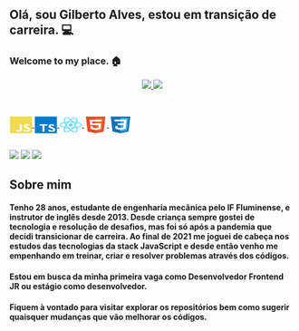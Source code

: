 ## Olá, sou Gilberto Alves, estou em transição de carreira. 💻
### Welcome to my place. 🏠



<div align="center">
  <a href="https://github.com/gibaajr">
  <img height="160em" src="https://github-readme-stats.vercel.app/api?username=gibaajr&show_icons=true&theme=tokyonight&include_all_commits=true&count_private=true"/>
  <img height="160em" src="https://github-readme-stats.vercel.app/api/top-langs/?username=gibaajr&layout=compact&langs_count=7&theme=tokyonight"/>
</div>

  ##
  
  <div style="display: inline_block"><br>
    <img align="center" alt="Giba-Js" height="30" width="40" src="https://raw.githubusercontent.com/devicons/devicon/master/icons/javascript/javascript-plain.svg">
    <img align="center" alt="Giba-Ts" height="30" width="40" src="https://raw.githubusercontent.com/devicons/devicon/master/icons/typescript/typescript-plain.svg">
    <img align="center" alt="Giba-React" height="30" width="40" src="https://raw.githubusercontent.com/devicons/devicon/master/icons/react/react-original.svg">
    <img align="center" alt="Giba-HTML" height="30" width="40" src="https://raw.githubusercontent.com/devicons/devicon/master/icons/html5/html5-original.svg">
    <img align="center" alt="Giba-CSS" height="30" width="40" src="https://raw.githubusercontent.com/devicons/devicon/master/icons/css3/css3-original.svg"> 
</div>
  
  ##
  
  <div> 
    <a href="https://instagram.com/juniorgiba" target="_blank"><img src="https://img.shields.io/badge/-Instagram-%23E4405F?style=for-the-badge&logo=instagram&logoColor=white" target="_blank"></a>
    <a href = "mailto:gilberto.alves.jr@gmail.com"><img src="https://img.shields.io/badge/-Gmail-%23333?style=for-the-badge&logo=gmail&logoColor=white" target="_blank"></a>
    <a href="https://www.linkedin.com/in/gilberto-alves-3690a5121/" target="_blank"><img src="https://img.shields.io/badge/-LinkedIn-%230077B5?style=for-the-badge&logo=linkedin&logoColor=white" target="_blank"></a> 
</div>
  
  ##
  
  ## Sobre mim
  
  #### Tenho 28 anos, estudante de engenharia mecânica pelo IF Fluminense, e instrutor de inglês desde 2013. Desde criança sempre gostei de tecnologia e resolução de desafios, mas foi só após a pandemia que decidi transicionar de carreira. Ao final de 2021 me joguei de cabeça nos estudos das tecnologias da stack JavaScript e desde então venho me empenhando em treinar, criar e resolver problemas através dos códigos. 
  #### Estou em busca da minha primeira vaga como Desenvolvedor Frontend JR ou estágio como desenvolvedor. 
  #### Fiquem à vontado para visitar explorar os repositórios bem como sugerir quaisquer mudanças que vão melhorar os códigos. 
